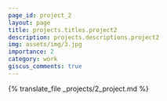 ```yaml
---
page_id: project_2
layout: page
title: projects.titles.project2
description: projects.descriptions.project2
img: assets/img/3.jpg
importance: 2
category: work
giscus_comments: true
---
```


{% translate_file _projects/2_project.md %}
